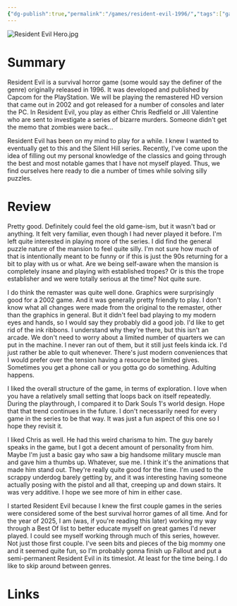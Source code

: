 ```yaml
---
{"dg-publish":true,"permalink":"/games/resident-evil-1996/","tags":["games","LP"],"created":"2024-12-29","updated":"2025-03-13"}
---
```



![Resident Evil Hero.jpg](/img/user/Attachments/Resident%20Evil%20Hero.jpg)

# Summary

Resident Evil is a survival horror game (some would say the definer of the genre) originally released in 1996. It was developed and published by Capcom for the PlayStation. We will be playing the remastered HD version that came out in 2002 and got released for a number of consoles and later the PC. In Resident Evil, you play as either Chris Redfield or Jill Valentine who are sent to investigate a series of bizarre murders. Someone didn't get the memo that zombies were back...

Resident Evil has been on my mind to play for a while. I knew I wanted to eventually get to this and the Silent Hill series. Recently, I've come upon the idea of filling out my personal knowledge of the classics and going through the best and most notable games that I have not myself played. Thus, we find ourselves here ready to die a number of times while solving silly puzzles.

# Review

Pretty good. Definitely could feel the old game-ism, but it wasn't bad or anything. It felt very familiar, even though I had never played it before. I'm left quite interested in playing more of the series. I did find the general puzzle nature of the mansion to feel quite silly. I'm not sure how much of that is intentionally meant to be funny or if this is just the 90s returning for a bit to play with us or what. Are we being self-aware when the mansion is completely insane and playing with established tropes? Or is this the trope establisher and we were totally serious at the time? Not quite sure.

I do think the remaster was quite well done. Graphics were surprisingly good for a 2002 game. And it was generally pretty friendly to play. I don't know what all changes were made from the original to the remaster, other than the graphics in general. But it didn't feel bad playing to my modern eyes and hands, so I would say they probably did a good job. I'd like to get rid of the ink ribbons. I understand why they're there, but this isn't an arcade. We don't need to worry about a limited number of quarters we can put in the machine. I never ran out of them, but it still just feels kinda ick. I'd just rather be able to quit whenever. There's just modern conveniences that I would prefer over the tension having a resource be limited gives. Sometimes you get a phone call or you gotta go do something. Adulting happens.

I liked the overall structure of the game, in terms of exploration. I love when you have a relatively small setting that loops back on itself repeatedly. During the playthrough, I compared it to Dark Souls 1's world design. Hope that that trend continues in the future. I don't necessarily need for every game in the series to be that way. It was just a fun aspect of this one so I hope they revisit it.

I liked Chris as well. He had this weird charisma to him. The guy barely speaks in the game, but I got a decent amount of personality from him. Maybe I'm just a basic gay who saw a big handsome military muscle man and gave him a thumbs up. Whatever, sue me. I think it's the animations that made him stand out. They're really quite good for the time. I'm used to the scrappy underdog barely getting by, and it was interesting having someone actually posing with the pistol and all that, creeping up and down stairs. It was very additive. I hope we see more of him in either case.

I started Resident Evil because I knew the first couple games in the series were considered some of the best survival horror games of all time. And for the year of 2025, I am (was, if you're reading this later) working my way through a Best Of list to better educate myself on great games I'd never played. I could see myself working through much of this series, however. Not just those first couple. I've seen bits and pieces of the big mommy one and it seemed quite fun, so I'm probably gonna finish up Fallout and put a semi-permanent Resident Evil in its timeslot. At least for the time being. I do like to skip around between genres.

# Links

